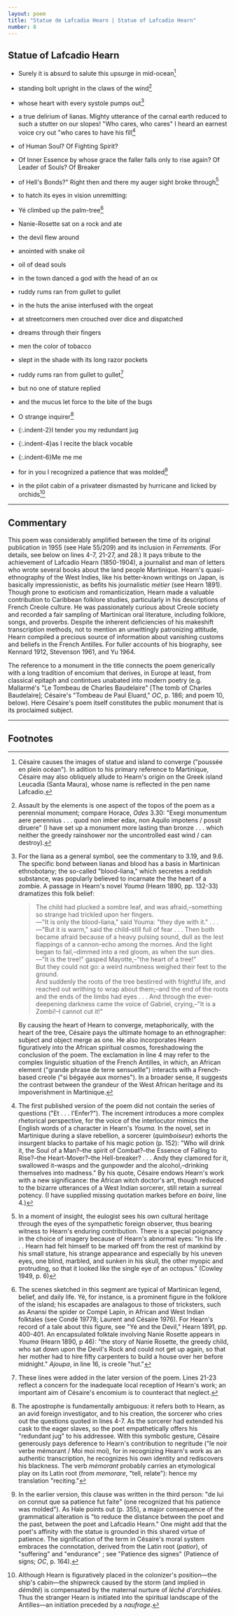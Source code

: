 ```yaml
---
layout: poem
title: "Statue de Lafcadio Hearn | Statue of Lafcadio Hearn"
number: 8
---
```


## Statue of Lafcadio Hearn

- Surely it is absurd to salute this upsurge in mid-ocean[^fn1]
- standing bolt upright in the claws of the wind[^fn2]
- whose heart with every systole pumps out[^fn3]
- a true delirium of lianas. Mighty utterance of the carnal earth reduced to such a stutter on our slopes! "Who cares, who cares" I heard an earnest voice cry out "who cares to have his fill[^fn4]
- of Human Soul? Of Fighting Spirit?
- Of Inner Essence by whose grace the faller falls only to rise again? Of Leader of Souls? Of Breaker
- of Hell's Bonds?" Right then and there my auger sight broke through[^fn5]
- to hatch its eyes in vision unremitting: 

- Yé climbed up the palm-tree[^fn6]
- Nanie-Rosette sat on a rock and ate
- the devil flew around
- anointed with snake oil
- oil of dead souls
- in the town danced a god with the head of an ox
- ruddy rums ran from gullet to gullet
- in the huts the anise interfused with the orgeat
- at streetcorners men crouched over dice and dispatched
- dreams through their fingers
- men the color of tobacco
- slept in the shade with its long razor pockets

- ruddy rums ran from gullet to gullet[^fn7]
- but no one of stature replied
- and the mucus let force to the bite of the bugs
- O strange inquirer[^fn8]
- {:.indent-2}I tender you my redundant jug
- {:.indent-4}as I recite the black vocable
- {:.indent-6}Me me me
- for in you I recognized a patience that was molded[^fn9]
- in the pilot cabin of a privateer dismasted by hurricane and licked by orchids[^fn10]

---

## Commentary

This poem was considerably amplified between the time of its original publication in 1955 (see Hale 55/209) and its inclusion in *Ferrements.* (For details, see below on lines 4-7, 21-27, and 28.) It pays tribute to the achievement of Lafcadio Hearn (1850-1904), a journalist and man of letters who wrote several books about the land people Martinique. Hearn's quasi-ethnography of the West Indies, like his better-known writings on Japan, is basically impressionistic, as befits his journalistic *métier* (see Hearn 1891). Though prone to exoticism and romanticization, Hearn made a valuable contribution to Caribbean folklore studies, particularly in his descriptions of French Creole culture. He was passionately curious about Creole society and recorded a fair sampling of Martinican oral literature, including folklore, songs, and proverbs. Despite the inherent deficiencies of his makeshift transcription methods, not to mention an unwittingly patronizing attitude, Hearn compiled a precious source of information about vanishing customs and beliefs in the French Antilles. For fuller accounts of his biography, see Kennard 1912, Stevenson 1961, and Yu 1964.

The reference to a monument in the title connects the poem generically with a long tradition of encomium that derives, in Europe at least, from classical epitaph and contintues unabated into modern poetry (e.g. Mallarmé's "Le Tombeau de Charles Baudelaire" \[The tomb of Charles Baudelaire\]; Césaire's "Tombeau de Paul Eluard," *OC*, p. 186; and poem 10, below). Here Césaire's poem itself constitutes the public monument that is its proclaimed subject. 

---

## Footnotes

[^fn1]: Césaire causes the images of statue and island to converge ("poussée en plein océan"). In adition to his primary reference to Martinique, Césaire may also obliquely allude to Hearn's origin on the Greek island Leucadia (Santa Maura), whose name is reflected in the pen name Lafcadio. 

[^fn2]: Assault by the elements is one aspect of the topos of the poem as a perennial monument; compare Horace, *Odes* 3.30: "Exegi monumentum aere perennius . . . quod non imber edax, non Aquilo impotens / possit diruere" (I have set up a monument more lasting than bronze . . . which neither the greedy rainshower nor the uncontrolled east wind / can destroy). 

[^fn3]: 
	For the liana as a general symbol, see the commentary to 3.19, and 9.6. The specific bond between lianas and blood has a basis in Martinican ethnobotany; the so-called "blood-liana," which secretes a reddish substance, was popularly believed to incarnate the the heart of a zombie. A passage in Hearn's novel *Youma* (Hearn 1890, pp. 132-33) dramatizes this folk belief:

	> The child had plucked a sombre leaf, and was afraid,–something so strange had trickled upon her fingers.  
	—"It is only the blood-liana," said Youma: "they dye with it." . . .  
	—"But it is warm," said the child–still full of fear . . . Then both became afraid because of a heavy pulsing sound, dull as the lest flappings of a cannon-echo among the mornes. And the light began to fail,–dimmed into a red gloom, as when the sun dies.  
	—"It is the tree!" gasped Mayotte,–"the heart of a tree!"  
	But they could not go: a weird numbness weighed their feet to the ground.  
	And suddenly the roots of the tree bestirred with frightful life, and reached out writhing to wrap about them;–and the end of the roots and the ends of the limbs had eyes . . . And through the ever-deepening darkness came the voice of Gabriel, crying,–"It is a Zombi!–I cannot cut it!"

	By causing the heart of Hearn to converge, metaphorically, with the heart of the tree, Césaire pays the ultimate homage to an ethnographer: subject and object merge as one. He also incorporates Hearn figuratively into the African spiritual cosmos, foreshadowing the conclusion of the poem. The exclamation in line 4 may refer to the complex linguistic situation of the French Antilles, in which, an African element ("grande phrase de terre sensuellle") interacts with a French-based creole ("si bégayée aux mornes"). In a broader sense, it suggests the contrast between the grandeur of the West African heritage and its impoverishment in Martinique.

[^fn4]: The first published version of the poem did not contain the series of questions ("Et . . . l'Enfer?"). The increment introduces a more complex rhetorical perspective, for the voice of the interlocutor mimics the English words of a character in Hearn's *Youma.* In the novel, set in Martinique during a slave rebellion, a sorcerer (*quimboiseur*) exhorts the insurgent blacks to partake of his magic potion (p. 152): "Who will drink it, the Soul of a Man?–the spirit of Combat?–the Essence of Falling to Rise?–the Heart-Mover?–the Hell-breaker? . . . Andy they clamored for it, swallowed it–wasps and the gunpowder and the alcohol,–drinking themselves into madness." By his quote, Césaire endows Hearn's work with a new significance: the African witch doctor's art, though reduced to the bizarre utterances of a West Indian sorcerer, still retain a surreal potency. (I have supplied missing quotation markes before *en boire*, line 4.) 

[^fn5]: In a moment of insight, the eulogist sees his own cultural heritage through the eyes of the sympathetic foreign observer, thus bearing witness to Hearn's enduring contribution. There is a special poignancy in the choice of imagery because of Hearn's abnormal eyes: "In his life . . . Hearn had felt himself to be marked off from the rest of mankind by his small stature, his strange appearance and especially by his uneven eyes, one blind, marbled, and sunken in his skull, the other myopic and protruding, so that it looked like the single eye of an octopus." (Cowley 1949, p. 6) 

[^fn6]: The scenes sketched in this segment are typical of Martinican legend, belief, and daily life. Yé, for instance, is a prominent figure in the folklore of the island; his escapades are analagous to those of tricksters, such as Anansi the spider or Compé Lapin, in African and West Indian folktales (see Condé 19778; Laurent and Césaire 1976). For Hearn's record of a tale about this figure, see "Yé and the Devil," Hearn 1891, pp. 400-401. An encapsulated folktale involving Nanie Rosette appears in *Youma* (Hearn 1890, p 46): "the story of Nanie Rosette, the greedy child, who sat down upon the Devil's Rock and could not get up again, so that her mother had to hire fifty carpenters to build a house over her before midnight." *Ajoupa*, in line 16, is creole "hut." 

[^fn7]: These lines were added in the later version of the poem. Lines 21-23 reflect a concern for the inadequate local reception of Hearn's work; an important aim of Césaire's encomium is to counteract that neglect. 

[^fn8]: The apostrophe is fundamentally ambiguous: it refers both to Hearn, as an avid foreign investigator, and to his creation, the sorcerer who cries out the questions quoted in lines 4-7. As the sorcerer had extended his cask to the eager slaves, so the poet empathetically offers his "redundant jug" to his addressee. With this symbolic gesture, Césaire generously pays deference to Hearn's contribution to negritude ("le noir verbe mémorant / Moi moi moi), for in recognizing Hearn's work as an authentic transcription, he recognizes his own identity and rediscovers his blackness. The verb *mémorant* probably carries an etymological play on its Latin root (from *memorare*, "tell, relate"): hence my translation "reciting." 

[^fn9]: In the earlier version, this clause was written in the third person: "de lui on connut que sa patience fut faite" (one recognized that his patience was molded"). As Hale points out (p. 355), a major consequence of the grammatical alteration is "to reduce the distance between the poet and the past, between the poet and Lafcadio Hearn." One might add that the poet's affinity with the statue is grounded in this shared virtue of patience. The signification of the term in Césaire's moral system embraces the connotation, derived from the Latin root (*patior*), of "suffering" and "endurance" ; see "Patience des signes" (Patience of signs; *OC*, p. 164). 

[^fn10]: Although Hearn is figuratively placed in the colonizer's position—the ship's cabin—the shipwreck caused by the storm (and implied in *démâté*) is compensated by the maternal nurture of *léché d'orchidées.* Thus the stranger Hearn is initiated into the spiritual landscape of the Antilles—an initiation preceded by a *naufrage*. 
